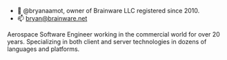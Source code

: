 - 👋 @bryanaamot, owner of Brainware LLC registered since 2010.
- 📫 bryan@brainware.net

Aerospace Software Engineer working in the commercial world for over 20 years. Specializing in both client and server technologies in dozens of languages and platforms.
